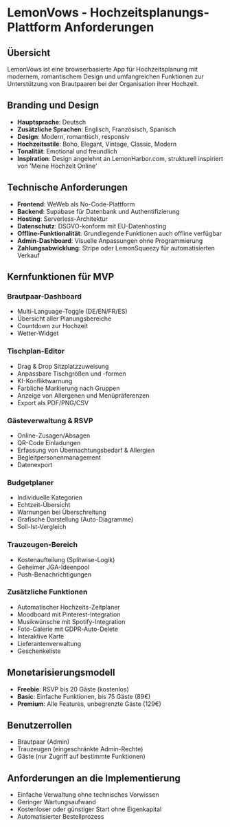 # LemonVows - Hochzeitsplanungs-Plattform Anforderungen

## Übersicht
LemonVows ist eine browserbasierte App für Hochzeitsplanung mit modernem, romantischem Design und umfangreichen Funktionen zur Unterstützung von Brautpaaren bei der Organisation ihrer Hochzeit.

## Branding und Design
- **Hauptsprache**: Deutsch
- **Zusätzliche Sprachen**: Englisch, Französisch, Spanisch
- **Design**: Modern, romantisch, responsiv
- **Hochzeitsstile**: Boho, Elegant, Vintage, Classic, Modern
- **Tonalität**: Emotional und freundlich
- **Inspiration**: Design angelehnt an LemonHarbor.com, strukturell inspiriert von 'Meine Hochzeit Online'

## Technische Anforderungen
- **Frontend**: WeWeb als No-Code-Plattform
- **Backend**: Supabase für Datenbank und Authentifizierung
- **Hosting**: Serverless-Architektur
- **Datenschutz**: DSGVO-konform mit EU-Datenhosting
- **Offline-Funktionalität**: Grundlegende Funktionen auch offline verfügbar
- **Admin-Dashboard**: Visuelle Anpassungen ohne Programmierung
- **Zahlungsabwicklung**: Stripe oder LemonSqueezy für automatisierten Verkauf

## Kernfunktionen für MVP

### Brautpaar-Dashboard
- Multi-Language-Toggle (DE/EN/FR/ES)
- Übersicht aller Planungsbereiche
- Countdown zur Hochzeit
- Wetter-Widget

### Tischplan-Editor
- Drag & Drop Sitzplatzzuweisung
- Anpassbare Tischgrößen und -formen
- KI-Konfliktwarnung
- Farbliche Markierung nach Gruppen
- Anzeige von Allergenen und Menüpräferenzen
- Export als PDF/PNG/CSV

### Gästeverwaltung & RSVP
- Online-Zusagen/Absagen
- QR-Code Einladungen
- Erfassung von Übernachtungsbedarf & Allergien
- Begleitpersonenmanagement
- Datenexport

### Budgetplaner
- Individuelle Kategorien
- Echtzeit-Übersicht
- Warnungen bei Überschreitung
- Grafische Darstellung (Auto-Diagramme)
- Soll-Ist-Vergleich

### Trauzeugen-Bereich
- Kostenaufteilung (Splitwise-Logik)
- Geheimer JGA-Ideenpool
- Push-Benachrichtigungen

### Zusätzliche Funktionen
- Automatischer Hochzeits-Zeitplaner
- Moodboard mit Pinterest-Integration
- Musikwünsche mit Spotify-Integration
- Foto-Galerie mit GDPR-Auto-Delete
- Interaktive Karte
- Lieferantenverwaltung
- Geschenkeliste

## Monetarisierungsmodell
- **Freebie**: RSVP bis 20 Gäste (kostenlos)
- **Basic**: Einfache Funktionen, bis 75 Gäste (89€)
- **Premium**: Alle Features, unbegrenzte Gäste (129€)

## Benutzerrollen
- Brautpaar (Admin)
- Trauzeugen (eingeschränkte Admin-Rechte)
- Gäste (nur Zugriff auf bestimmte Funktionen)

## Anforderungen an die Implementierung
- Einfache Verwaltung ohne technisches Vorwissen
- Geringer Wartungsaufwand
- Kostenloser oder günstiger Start ohne Eigenkapital
- Automatisierter Bestellprozess
